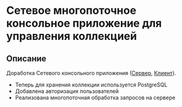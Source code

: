 # Сетевое многопоточное консольное приложение для управления коллекцией
## Описание
Доработка Сетевого консольного приложения ([Сервер](https://github.com/SuperJaremy/Lab6-Server), [Клиент](https://github.com/SuperJaremy/Lab6-Client)).  
- Теперь для хранения коллекции используется PostgreSQL
- Добавлена авторизация пользователей
- Реализована многопоточная обработка запросов на сервере
